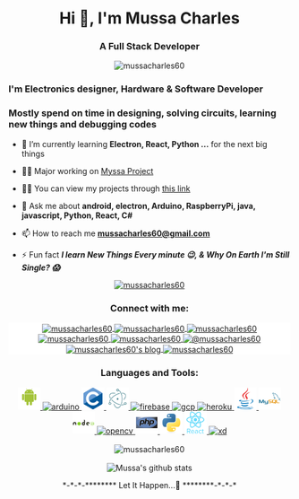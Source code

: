 <!-- <img align="right" width='250px' height='250px' src="https://user-images.githubusercontent.com/35903944/111223103-c2fc7380-85ed-11eb-8b41-8f02cfd48b5b.png" alt="mussacharles60" /> -->

<h1 align="center">Hi 👋, I'm Mussa Charles</h1>

<h3 align="center">A Full Stack Developer</h3>

<p align="center"> <img src="https://komarev.com/ghpvc/?username=mussacharles60" alt="mussacharles60" /> </p>

<p align="center"> 

  <h3>I'm Electronics designer, Hardware & Software Developer</h3>
 
 <h3>Mostly spend on time in designing, solving circuits, learning new things and debugging codes</h3>

</p>

- 🔭 I’m currently learning **Electron, React, Python ...** for the next big things

- 👨‍💻 Major working on [Myssa Project](https://myssa.io)

- 👨‍💻 You can view my projects through [this link](https://www.instagram.com/mussacharles60)

- 💬 Ask me about **android, electron, Arduino, RaspberryPi, java, javascript, Python, React, C#**

- 📫 How to reach me **mussacharles60@gmail.com**

- ⚡ Fun fact ***I learn New Things Every minute :wink:, & Why On Earth I'm Still Single? :scream:***

<p align="center"> 
  
  <a href="https://twitter.com/mussacharles60" target="_blank">
  <img src="https://img.shields.io/twitter/follow/mussacharles60?logo=twitter&style=for-the-badge" alt="mussacharles60" />
 </a> 

</p>

<h3 align="center">
  Connect with me:
</h3>

<p align="center" style="background: #fff;">
  <a href="https://dev.to/mussacharles60" target="blank">
    <img align="center" src="https://cdn.jsdelivr.net/npm/simple-icons@3.0.1/icons/dev-dot-to.svg" alt="mussacharles60" height="30" width="40" />
  </a>

  <a href="https://twitter.com/mussacharles60" target="blank">
    <img align="center" src="https://cdn.jsdelivr.net/npm/simple-icons@3.0.1/icons/twitter.svg" alt="mussacharles60" height="30" width="40" />
  </a>

  <a href="https://facebook.com/mussacharles60" target="blank">
    <img align="center" src="https://cdn.jsdelivr.net/npm/simple-icons@3.0.1/icons/facebook.svg" alt="mussacharles60" height="30" width="40" />
  </a>

  <a href="https://instagram.com/mussacharles60" target="blank">
    <img align="center" src="https://cdn.jsdelivr.net/npm/simple-icons@3.0.1/icons/instagram.svg" alt="mussacharles60" height="30" width="40" />
  </a>

  <a href="https://dribbble.com/mussacharles60" target="blank">
    <img align="center" src="https://cdn.jsdelivr.net/npm/simple-icons@3.0.1/icons/dribbble.svg" alt="mussacharles60" height="30" width="40" />
  </a>

  <a href="https://medium.com/@mussacharles60" target="blank">
    <img align="center" src="https://cdn.jsdelivr.net/npm/simple-icons@3.0.1/icons/medium.svg" alt="@mussacharles60" height="30" width="40" />
  </a>

  <a href="https://www.mussacharles60.blagspot.com" target="blank">
    <img align="center" src="https://cdn.jsdelivr.net/npm/simple-icons@3.0.1/icons/blogger.svg" alt="mussacharles60's blog" height="30" width="40" crossorigin="anonymously" />
  </a>

  <a href="https://www.youtube.com/c/mussacharles60" target="blank">
    <img align="center" src="https://cdn.jsdelivr.net/npm/simple-icons@3.0.1/icons/youtube.svg" alt="mussacharles60" height="30" width="40" crossorigin="anonymous" />
  </a>
</p>
 
<h3 align="center">Languages and Tools:</h3>

<p align="center"> 
  <a href="https://developer.android.com" target="_blank"> 
    <img src="https://raw.githubusercontent.com/devicons/devicon/master/icons/android/android-original-wordmark.svg" alt="android" width="40" height="40"/> 
  </a>

  <a href="https://www.arduino.cc/" target="_blank"> 
    <img src="https://cdn.worldvectorlogo.com/logos/arduino-1.svg" alt="arduino" width="40" height="40"/> 
  </a> 

<!--   <a href="https://getbootstrap.com" target="_blank"> 
    <img src="https://raw.githubusercontent.com/devicons/devicon/master/icons/bootstrap/bootstrap-plain-wordmark.svg" alt="bootstrap" width="40" height="40"/>
  </a>  -->

  <a href="https://www.cprogramming.com/" target="_blank"> 
    <img src="https://raw.githubusercontent.com/devicons/devicon/master/icons/c/c-original.svg" alt="c" width="40" height="40"/> 
  </a> 

<!--   <a href="https://www.w3schools.com/cpp/" target="_blank"> 
    <img src="https://raw.githubusercontent.com/devicons/devicon/master/icons/cplusplus/cplusplus-original.svg" alt="cplusplus" width="40" height="40"/> 
  </a>  -->

<!--   <a href="https://www.w3schools.com/cs/" target="_blank"> 
    <img src="https://raw.githubusercontent.com/devicons/devicon/master/icons/csharp/csharp-original.svg" alt="csharp" width="40" height="40"/>
  </a>  -->
  
<!--   <a href="https://www.w3schools.com/css/" target="_blank">
    <img src="https://raw.githubusercontent.com/devicons/devicon/master/icons/css3/css3-original-wordmark.svg" alt="css3" width="40" height="40"/>
  </a> -->

  <a href="https://www.electronjs.org" target="_blank"> 
    <img src="https://raw.githubusercontent.com/devicons/devicon/master/icons/electron/electron-original.svg" alt="electron" width="40" height="40"/>
  </a> 
  
  <a href="https://firebase.google.com/" target="_blank">
    <img src="https://www.vectorlogo.zone/logos/firebase/firebase-icon.svg" alt="firebase" width="40" height="40"/>
  </a> 

  <a href="https://cloud.google.com" target="_blank">
    <img src="https://www.vectorlogo.zone/logos/google_cloud/google_cloud-icon.svg" alt="gcp" width="40" height="40"/>
  </a> 

<!--   <a href="https://git-scm.com/" target="_blank">
    <img src="https://www.vectorlogo.zone/logos/git-scm/git-scm-icon.svg" alt="git" width="40" height="40"/>
  </a>  -->

  <a href="https://heroku.com" target="_blank">
    <img src="https://www.vectorlogo.zone/logos/heroku/heroku-icon.svg" alt="heroku" width="40" height="40"/>
  </a> 

<!--   <a href="https://www.w3.org/html/" target="_blank">
    <img src="https://raw.githubusercontent.com/devicons/devicon/master/icons/html5/html5-original-wordmark.svg" alt="html5" width="40" height="40"/>
  </a>  -->

  <a href="https://www.java.com" target="_blank">
    <img src="https://raw.githubusercontent.com/devicons/devicon/master/icons/java/java-original.svg" alt="java" width="40" height="40"/>
  </a>

<!--   <a href="https://developer.mozilla.org/en-US/docs/Web/JavaScript" target="_blank">
    <img src="https://raw.githubusercontent.com/devicons/devicon/master/icons/javascript/javascript-original.svg" alt="javascript" width="40" height="40"/>
  </a> -->

<!--   <a href="https://kotlinlang.org" target="_blank"> 
    <img src="https://www.vectorlogo.zone/logos/kotlinlang/kotlinlang-icon.svg" alt="kotlin" width="40" height="40"/>
  </a> -->

<!--   <a href="https://www.linux.org/" target="_blank">
    <img src="https://raw.githubusercontent.com/devicons/devicon/master/icons/linux/linux-original.svg" alt="linux" width="40" height="40"/>
  </a>  -->

<!--   <a href="https://www.mongodb.com/" target="_blank">
    <img src="https://raw.githubusercontent.com/devicons/devicon/master/icons/mongodb/mongodb-original-wordmark.svg" alt="mongodb" width="40" height="40"/>
  </a>  -->

  <a href="https://www.mysql.com/" target="_blank">
    <img src="https://raw.githubusercontent.com/devicons/devicon/master/icons/mysql/mysql-original-wordmark.svg" alt="mysql" width="40" height="40"/>
  </a> 

  <a href="https://nodejs.org" target="_blank">
    <img src="https://raw.githubusercontent.com/devicons/devicon/master/icons/nodejs/nodejs-original-wordmark.svg" alt="nodejs" width="40" height="40"/>
  </a> 

  <a href="https://opencv.org/" target="_blank">
    <img src="https://www.vectorlogo.zone/logos/opencv/opencv-icon.svg" alt="opencv" width="40" height="40"/>
  </a> 

  <a href="https://www.php.net" target="_blank">
    <img src="https://raw.githubusercontent.com/devicons/devicon/master/icons/php/php-original.svg" alt="php" width="40" height="40"/>
  </a>
  
  <a href="https://www.python.org" target="_blank">
    <img src="https://raw.githubusercontent.com/devicons/devicon/master/icons/python/python-original.svg" alt="python" width="40" height="40"/>
  </a> 

  <a href="https://reactjs.org/" target="_blank">
    <img src="https://raw.githubusercontent.com/devicons/devicon/master/icons/react/react-original-wordmark.svg" alt="react" width="40" height="40"/>
  </a> 

<!--   <a href="https://reactnative.dev/" target="_blank">
    <img src="https://reactnative.dev/img/header_logo.svg" alt="reactnative" width="40" height="40"/>
  </a>  -->

<!--   <a href="https://www.sqlite.org/" target="_blank">
    <img src="https://www.vectorlogo.zone/logos/sqlite/sqlite-icon.svg" alt="sqlite" width="40" height="40"/>
  </a> -->

  <a href="https://www.adobe.com/products/xd.html" target="_blank">
    <img src="https://cdn.worldvectorlogo.com/logos/adobe-xd.svg" alt="xd" width="40" height="40"/>
  </a>
</p>

<!-- <p align="center"> 
  <a href="https://github.com/ryo-ma/github-profile-trophy"><img src="https://github-profile-trophy.vercel.app/?username=mussacharles60" alt="lugodev" /></a>
</p> -->
<p align="center">
  <img align="center" src="https://github-readme-streak-stats.herokuapp.com/?user=mussacharles60&" alt="mussacharles60" />
</p>
<!-- <p align="center">
  <img align="center" src="https://github-readme-stats.vercel.app/api/top-langs/?username=mussacharles60&langs_count=15" />
</p> -->
<p align="center">
  <img align="center" src="https://github-readme-stats.vercel.app/api?username=mussacharles60&count_private=true&show_icons=true" alt="Mussa's github stats" />
</p>

<p align="center"> *-*-*-******** Let It Happen...🙏 ********-*-*-* </p>

<!-- <p align="left"> <img src="https://komarev.com/ghpvc/?username=mussacharles60&label=Profile%20views&color=0e75b6&style=flat" alt="mussacharles60" /> </p> -->
<!-- <p align="left"> <a href="https://github.com/ryo-ma/github-profile-trophy"><img src="https:/github-profile-trophy.vercel.app/?username=mussacharles60" alt="mussacharles60" /> </a> </p> 
- 📝 I regularly write articles on [mussacharles60.blogspot.com](mussacharles60.blogspot.com) -->
<!-- - 🔭 I’m currently working on [Myssa App](https://www.myssa.io) As my future platform, Meanwhile 🌱 I’m currently learning **Electron, Angular & Python ...** for the next big thing -->

